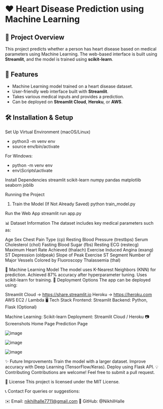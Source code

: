 # ❤️ Heart Disease Prediction using Machine Learning

## 📌 Project Overview
This project predicts whether a person has heart disease based on medical parameters using Machine Learning. The web-based interface is built using **Streamlit**, and the model is trained using **scikit-learn**.

## 🚀 Features
- Machine Learning model trained on a heart disease dataset.
- User-friendly web interface built with **Streamlit**.
- Takes various medical inputs and provides a prediction.
- Can be deployed on **Streamlit Cloud**, **Heroku**, or **AWS**.

## 🛠️ Installation & Setup
Set Up Virtual Environment (macOS/Linux)
- python3 -m venv env
- source env/bin/activate

For Windows:
- python -m venv env
- env\Scripts\activate

Install Dependencies
streamlit
scikit-learn
numpy
pandas
matplotlib
seaborn
joblib

Running the Project
1. Train the Model (If Not Already Saved)
python train_model.py

Run the Web App
streamlit run app.py

📊 Dataset Information
The dataset includes key medical parameters such as:

Age
Sex
Chest Pain Type (cp)
Resting Blood Pressure (trestbps)
Serum Cholesterol (chol)
Fasting Blood Sugar (fbs)
Resting ECG (restecg)
Maximum Heart Rate Achieved (thalach)
Exercise Induced Angina (exang)
ST Depression (oldpeak)
Slope of Peak Exercise ST Segment
Number of Major Vessels Colored by Fluoroscopy
Thalassemia (thal)

🔬 Machine Learning Model
The model uses K-Nearest Neighbors (KNN) for prediction.
Achieved 87% accuracy after hyperparameter tuning.
Uses scikit-learn for training.
🔗 Deployment Options
The app can be deployed using:

Streamlit Cloud → https://share.streamlit.io
Heroku → https://heroku.com
AWS EC2 / Lambda
🖥️ Tech Stack
Frontend: Streamlit
Backend: Python, Flask (Optional)

Machine Learning: Scikit-learn
Deployment: Streamlit Cloud / Heroku
📷 Screenshots
Home Page	Prediction Page

![image](https://github.com/user-attachments/assets/0e4a6426-8717-4ac2-8165-aae581435f6d)

![image](https://github.com/user-attachments/assets/db3da1da-353b-4c7f-9657-586f437ff51e)

![image](https://github.com/user-attachments/assets/672e8a68-1139-438e-a2e3-bf66e057b2ea)



✨ Future Improvements
Train the model with a larger dataset.
Improve accuracy with Deep Learning (TensorFlow/Keras).
Deploy using Flask API.
💡 Contributing
Contributions are welcome! Feel free to submit a pull request.

📜 License
This project is licensed under the MIT License.

📞 Contact
For queries or suggestions:

✉️ Email: nikhilhalle7711@gmail.com
🔗 GitHub: @NikhilHalle
